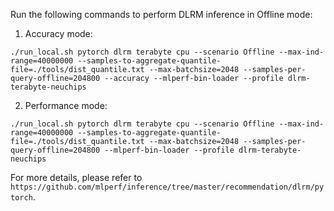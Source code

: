 Run the following commands to perform DLRM inference in Offline mode:

1. Accuracy mode:
```
./run_local.sh pytorch dlrm terabyte cpu --scenario Offline --max-ind-range=40000000 --samples-to-aggregate-quantile-file=./tools/dist_quantile.txt --max-batchsize=2048 --samples-per-query-offline=204800 --accuracy --mlperf-bin-loader --profile dlrm-terabyte-neuchips
```

2. Performance mode:
```
./run_local.sh pytorch dlrm terabyte cpu --scenario Offline --max-ind-range=40000000 --samples-to-aggregate-quantile-file=./tools/dist_quantile.txt --max-batchsize=2048 --samples-per-query-offline=204800 --mlperf-bin-loader --profile dlrm-terabyte-neuchips
```

For more details, please refer to `https://github.com/mlperf/inference/tree/master/recommendation/dlrm/pytorch`.
